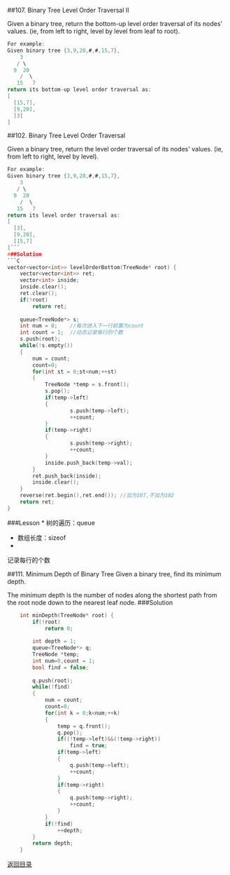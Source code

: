 ##107. Binary Tree Level Order Traversal II 

Given a binary tree, return the bottom-up level order traversal of its nodes' values. (ie, from left to right, level by level from leaf to root).
```C
For example:
Given binary tree {3,9,20,#,#,15,7},
    3
   / \
  9  20
    /  \
   15   7
return its bottom-up level order traversal as:
[
  [15,7],
  [9,20],
  [3]
]
```
##102. Binary Tree Level Order Traversal 

Given a binary tree, return the level order traversal of its nodes' values. (ie, from left to right, level by level).
```C
For example:
Given binary tree {3,9,20,#,#,15,7},
    3
   / \
  9  20
    /  \
   15   7
return its level order traversal as:
[
  [3],
  [9,20],
  [15,7]
]```
###Solution
```C
vector<vector<int>> levelOrderBottom(TreeNode* root) {
    vector<vector<int>> ret;
    vector<int> inside;
    inside.clear();
    ret.clear();
    if(!root)
        return ret;
        
    queue<TreeNode*> s;
    int num = 0;    //每次进入下一行前置为count
    int count = 1;  //动态记录每行的个数
    s.push(root);
    while(!s.empty())
    {
        num = count;
        count=0;
        for(int st = 0;st<num;++st)
        {
            TreeNode *temp = s.front();
            s.pop();
            if(temp->left)
            {
                    s.push(temp->left);
                    ++count;
            }
            if(temp->right)
            {
                    s.push(temp->right);
                    ++count;
            }
            inside.push_back(temp->val);
        }
        ret.push_back(inside);
        inside.clear();
    }
    reverse(ret.begin(),ret.end()); //加为107,不加为102
    return ret;
}
```
###Lesson
* 
树的遍历：queue
* 数组长度：sizeof
* 
记录每行的个数

##111. Minimum Depth of Binary Tree
Given a binary tree, find its minimum depth.

The minimum depth is the number of nodes along the shortest path from the root node down to the nearest leaf node.
###Solution
```C
    int minDepth(TreeNode* root) {
        if(!root)
            return 0;
            
        int depth = 1;
        queue<TreeNode*> q;
        TreeNode *temp;
        int num=0,count = 1;
        bool find = false;
        
        q.push(root);
        while(!find)
        {
            num = count;
            count=0;
            for(int k = 0;k<num;++k)
            {
                temp = q.front();
                q.pop();
                if((!temp->left)&&(!temp->right))
                    find = true;
                if(temp->left)
                {
                    q.push(temp->left);
                    ++count;
                }
                if(temp->right)
                {
                    q.push(temp->right);
                    ++count;
                }
            }
            if(!find)
                ++depth;
        }
        return depth;
    }
```

[返回目录](README.md)